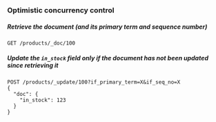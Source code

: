### Optimistic concurrency control

##### Retrieve the document (and its primary term and sequence number)
```
GET /products/_doc/100
```

##### Update the `in_stock` field only if the document has not been updated since retrieving it
```
POST /products/_update/100?if_primary_term=X&if_seq_no=X
{
  "doc": {
    "in_stock": 123
  }
}
```